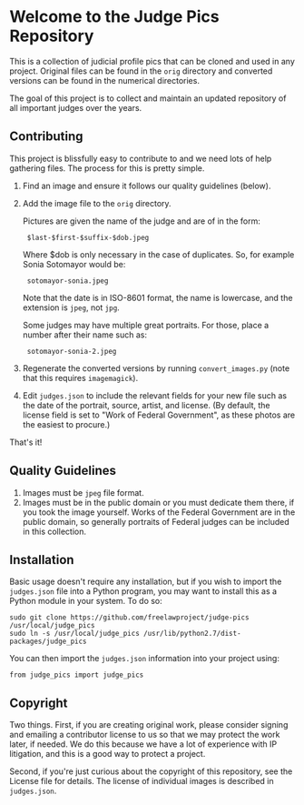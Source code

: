 Welcome to the Judge Pics Repository
====================================

This is a collection of judicial profile pics that can be cloned and used in any project. Original files can be found in the `orig` directory and converted versions can be found in the numerical directories.

The goal of this project is to collect and maintain an updated repository of all important judges over the years.


Contributing
------------

This project is blissfully easy to contribute to and we need lots of help
gathering files. The process for this is pretty simple.

1. Find an image and ensure it follows our quality guidelines
(below).

1. Add the image file to the `orig` directory.

    Pictures are given the name of the judge and are of in the form:

        $last-$first-$suffix-$dob.jpeg
    
    Where $dob is only necessary in the case of duplicates. So, for example 
    Sonia Sotomayor would be:

        sotomayor-sonia.jpeg
    
    Note that the date is in ISO-8601 format, the name is lowercase, and the 
    extension is `jpeg`, not `jpg`.
    
    Some judges may have multiple great portraits. For those, place a number 
    after their name such as:
     
        sotomayor-sonia-2.jpeg
        
    
1. Regenerate the converted versions by running `convert_images.py` (note that
this requires `imagemagick`).

1. Edit `judges.json` to include the relevant fields for your new file such as 
   the date of the portrait, source, artist, and license. (By default, the 
   license field is set to "Work of Federal Government", as these photos are 
   the easiest to procure.)

That's it!


Quality Guidelines
------------------

1. Images must be `jpeg` file format.
1. Images must be in the public domain or you must dedicate them there, if you 
   took the image yourself. Works of the Federal Government are in the public
   domain, so generally portraits of Federal judges can be included in this 
   collection.


Installation
------------

Basic usage doesn't require any installation, but if you wish to import the `judges.json` file into a Python program, you may want to install this as a Python module in your system. To do so:

    sudo git clone https://github.com/freelawproject/judge-pics /usr/local/judge_pics
    sudo ln -s /usr/local/judge_pics /usr/lib/python2.7/dist-packages/judge_pics

You can then import the `judges.json` information into your project using:

    from judge_pics import judge_pics


Copyright
---------

Two things. First, if you are creating original work, please consider signing
and emailing a contributor license to us so that we may protect the work later,
if needed. We do this because we have a lot of experience with IP litigation,
and this is a good way to protect a project.

Second, if you're just curious about the copyright of this repository, see the
License file for details. The license of individual images is described in 
`judges.json`.
